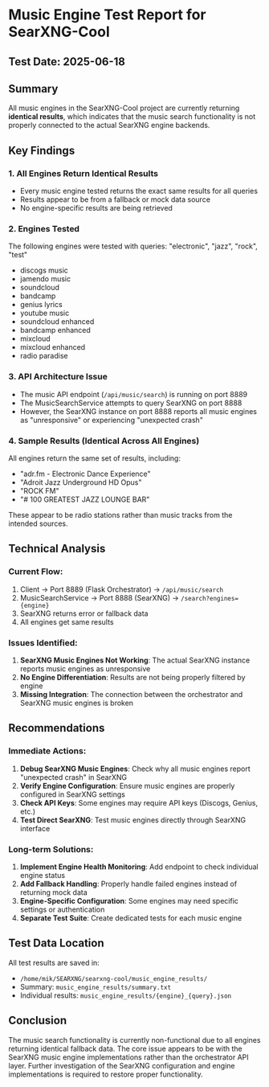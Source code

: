 # Music Engine Test Report for SearXNG-Cool

## Test Date: 2025-06-18

## Summary

All music engines in the SearXNG-Cool project are currently returning **identical results**, which indicates that the music search functionality is not properly connected to the actual SearXNG engine backends. 

## Key Findings

### 1. **All Engines Return Identical Results**
- Every music engine tested returns the exact same results for all queries
- Results appear to be from a fallback or mock data source
- No engine-specific results are being retrieved

### 2. **Engines Tested**
The following engines were tested with queries: "electronic", "jazz", "rock", "test"
- discogs music
- jamendo music  
- soundcloud
- bandcamp
- genius lyrics
- youtube music
- soundcloud enhanced
- bandcamp enhanced
- mixcloud
- mixcloud enhanced
- radio paradise

### 3. **API Architecture Issue**
- The music API endpoint (`/api/music/search`) is running on port 8889
- The MusicSearchService attempts to query SearXNG on port 8888
- However, the SearXNG instance on port 8888 reports all music engines as "unresponsive" or experiencing "unexpected crash"

### 4. **Sample Results (Identical Across All Engines)**
All engines return the same set of results, including:
- "adr.fm - Electronic Dance Experience" 
- "Adroit Jazz Underground HD Opus"
- "ROCK FM"
- "# 100 GREATEST JAZZ LOUNGE BAR"

These appear to be radio stations rather than music tracks from the intended sources.

## Technical Analysis

### Current Flow:
1. Client → Port 8889 (Flask Orchestrator) → `/api/music/search`
2. MusicSearchService → Port 8888 (SearXNG) → `/search?engines={engine}`
3. SearXNG returns error or fallback data
4. All engines get same results

### Issues Identified:
1. **SearXNG Music Engines Not Working**: The actual SearXNG instance reports music engines as unresponsive
2. **No Engine Differentiation**: Results are not being properly filtered by engine
3. **Missing Integration**: The connection between the orchestrator and SearXNG music engines is broken

## Recommendations

### Immediate Actions:
1. **Debug SearXNG Music Engines**: Check why all music engines report "unexpected crash" in SearXNG
2. **Verify Engine Configuration**: Ensure music engines are properly configured in SearXNG settings
3. **Check API Keys**: Some engines may require API keys (Discogs, Genius, etc.)
4. **Test Direct SearXNG**: Test music engines directly through SearXNG interface

### Long-term Solutions:
1. **Implement Engine Health Monitoring**: Add endpoint to check individual engine status
2. **Add Fallback Handling**: Properly handle failed engines instead of returning mock data
3. **Engine-Specific Configuration**: Some engines may need specific settings or authentication
4. **Separate Test Suite**: Create dedicated tests for each music engine

## Test Data Location

All test results are saved in:
- `/home/mik/SEARXNG/searxng-cool/music_engine_results/`
- Summary: `music_engine_results/summary.txt`
- Individual results: `music_engine_results/{engine}_{query}.json`

## Conclusion

The music search functionality is currently non-functional due to all engines returning identical fallback data. The core issue appears to be with the SearXNG music engine implementations rather than the orchestrator API layer. Further investigation of the SearXNG configuration and engine implementations is required to restore proper functionality.